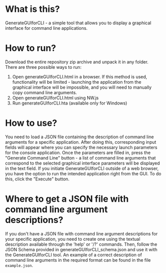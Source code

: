 # What is this?
GenerateGUIforCLI - a simple tool that allows you to display a graphical interface for command line applications.

# How to run?
Download the entire repository zip archive and unpack it in any folder. There are three possible ways to run:

 1. Open generateGUIforCLI.html in a browser. If this method is used,
    functionality will be limited - launching the application from the
    graphical interface will be impossible, and you will need to
    manually copy command line arguments.
 2. Open generateGUIforCLI.html using NW.js
 3. Run generateGUIforCLI.hta (available only for Windows)

# How to use?
You need to load a JSON file containing the description of command line arguments for a specific application. After doing this, corresponding input fields will appear where you can specify the necessary launch parameters for the console application. Once the parameters are filled in, press the "Generate Command Line" button - a list of command line arguments that correspond to the selected graphical interface parameters will be displayed in the text field.
If you initiate GenerateGUIforCLI outside of a web browser, you have the option to run the intended application right from the GUI. To do this, click the "Execute" button.

# Where to get a JSON file with command line argument descriptions?
If you don't have a JSON file with command line argument descriptions for your specific application, you need to create one using the textual description available through the 'help' or '/?' commands. Then, follow the JSON Schema provided in generateGUIforCLI_schema.json and use it with the GenerateGUIforCLI tool. An example of a correct description of command line arguments in the required format can be found in the file `example.json`.
